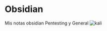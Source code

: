 # Obsidian
Mis notas obsidian Pentesting y General ![kali](https://github.com/user-attachments/assets/4c5ca445-ac63-4392-b595-b974044a6d9f)

